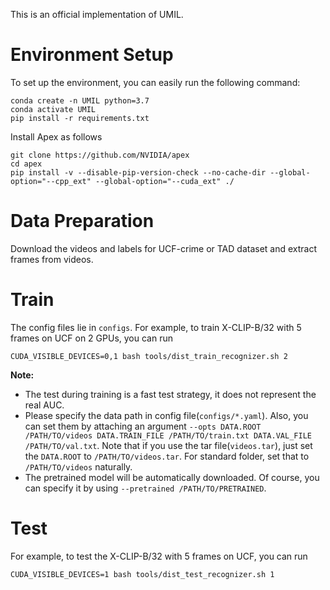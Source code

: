 This is an official implementation of UMIL. 

    
# Environment Setup
To set up the environment, you can easily run the following command:
```
conda create -n UMIL python=3.7
conda activate UMIL
pip install -r requirements.txt
```

Install Apex as follows
```
git clone https://github.com/NVIDIA/apex
cd apex
pip install -v --disable-pip-version-check --no-cache-dir --global-option="--cpp_ext" --global-option="--cuda_ext" ./
```

# Data Preparation

Download the videos and labels for UCF-crime or TAD dataset and extract frames from videos.


# Train
The config files lie in `configs`. For example, to train X-CLIP-B/32 with 5 frames on UCF on 2 GPUs, you can run
```
CUDA_VISIBLE_DEVICES=0,1 bash tools/dist_train_recognizer.sh 2
```

**Note:**
- The test during training is a fast test strategy, it does not represent the real AUC.
- Please specify the data path in config file(`configs/*.yaml`). Also, you can set them by attaching an argument `--opts DATA.ROOT /PATH/TO/videos DATA.TRAIN_FILE /PATH/TO/train.txt DATA.VAL_FILE /PATH/TO/val.txt`. Note that if you use the tar file(`videos.tar`), just set the `DATA.ROOT` to `/PATH/TO/videos.tar`. For standard folder, set that to `/PATH/TO/videos` naturally.
- The pretrained model will be automatically downloaded. Of course, you can specify it by using `--pretrained /PATH/TO/PRETRAINED`.

# Test
For example, to test the X-CLIP-B/32 with 5 frames on UCF, you can run
```
CUDA_VISIBLE_DEVICES=1 bash tools/dist_test_recognizer.sh 1
```
